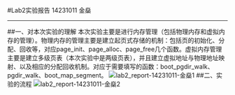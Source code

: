 #Lab2实验报告
14231011 金燊
****************************************************
##一、对本次实验的理解
本次实验主要是进行内存管理（包括物理内存和虚拟内存的管理）。物理内存的管理主要是建立起页式存储的机制：包括页的初始化、分配、回收等，对应page_init、page_alloc、page_free几个函数。虚拟内存管理主要是建立多级页表（本次实验中是两级页表），并且建立虚拟地址与物理地址映射、以及相应的分配回收机制。对应于需要填写的函数：boot_pgdir_walk、pgdir_walk、boot_map_segment。
![lab2_report-14231011-金燊1](lab2_report-14231011-金燊_images\lab2_report-14231011-金燊1.png)
##二、实验的流程
![lab2_report-14231011-金燊2](lab2_report-14231011-金燊_images\lab2_report-14231011-金燊2.png)